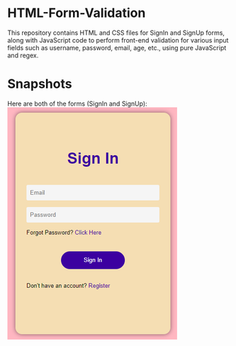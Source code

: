 # HTML-Form-Validation
This repository contains HTML and CSS files for SignIn and SignUp forms, along with JavaScript code to perform front-end validation for various input fields such as username, password, email, age, etc., using pure JavaScript and regex.

# Snapshots
Here are both of the forms (SignIn and SignUp):
![Image](https://github.com/abdullahliaquat/HTML-Form-Validation/blob/main/Snaps/signin.PNG)
